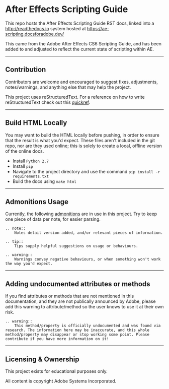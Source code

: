 # After Effects Scripting Guide

This repo hosts the After Effects Scripting Guide RST docs, linked into a http://readthedocs.io system hosted at https://ae-scripting.docsforadobe.dev/

This came from the Adobe After Effects CS6 Scripting Guide, and has been added to and adjusted to reflect the current state of scripting within AE.

----

## Contribution

Contributors are welcome and encouraged to suggest fixes, adjustments, notes/warnings, and anything else that may help the project.

This project uses reStructuredText. For a reference on how to write reStructuredText check out this [quickref](http://docutils.sourceforge.net/docs/user/rst/quickref.html).

----

## Build HTML Locally

You may want to build the HTML locally before pushing, in order to ensure that the result is what you'd expect. These files aren't included in the git repo, nor are they used online; this is solely to create a local, offline version of the online docs.

- Install ``Python 2.7``
- Install ``pip``
- Navigate to the project directory and use the command ``pip install -r requirements.txt``
- Build the docs using ``make html``

----

## Admonitions Usage

Currently, the following [admonitions](http://docutils.sourceforge.net/docs/ref/rst/directives.html#admonitions) are in use in this project. Try to keep one piece of data per note, for easier parsing.

	.. note::
		Notes detail version added, and/or relevant pieces of information.

	.. tip::
		Tips supply helpful suggestions on usage or behaviours.

	.. warning::
		Warnings convey negative behaviours, or when something won't work the way you'd expect.

----

## Adding undocumented attributes or methods

If you find attributes or methods that are not mentioned in this documentation, and they are not publically announced by Adobe, please add this warning to attribute/method so the user knows to use it at their own risk.

	.. warning::
	  	This method/property is officially undocumented and was found via research. The information here may be inaccurate, and this whole method/property may disappear or stop working some point. Please contribute if you have more information on it!

----

## Licensing & Ownership

This project exists for educational purposes only.

All content is copyright Adobe Systems Incorporated.
